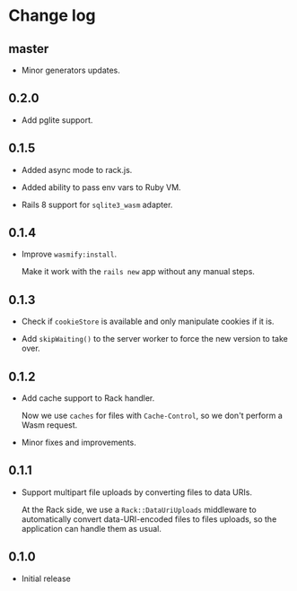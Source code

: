 # Change log

## master

- Minor generators updates.

## 0.2.0

- Add pglite support.

## 0.1.5

- Added async mode to rack.js.

- Added ability to pass env vars to Ruby VM.

- Rails 8 support for `sqlite3_wasm` adapter.

## 0.1.4

- Improve `wasmify:install`.

  Make it work with the `rails new` app without any manual steps.

## 0.1.3

- Check if `cookieStore` is available and only manipulate cookies if it is.

- Add `skipWaiting()` to the server worker to force the new version to take over.

## 0.1.2

- Add cache support to Rack handler.

  Now we use `caches` for files with `Cache-Control`, so we don't perform a Wasm request.

- Minor fixes and improvements.

## 0.1.1

- Support multipart file uploads by converting files to data URIs.

  At the Rack side, we use a `Rack::DataUriUploads` middleware to automatically convert
  data-URI-encoded files to files uploads, so the application can handle them as usual.

## 0.1.0

- Initial release
